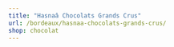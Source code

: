 ```yaml
---
title: "Hasnaâ Chocolats Grands Crus"
url: /bordeaux/hasnaa-chocolats-grands-crus/
shop: chocolat
---
```

